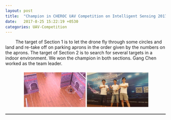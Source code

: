 ```yaml
---  
layout: post  
title:  "Champion in CHEROC UAV Competition on Intelligent Sensing 2017"  
date:   2017-8-25 15:22:19 +0530  
categories: UAV-Competition  
---    
```


&ensp;&ensp;&ensp;&ensp; The target of Section 1 is to let the drone fly through some circles and land and re-take off on parking aprons in the order given by the numbers on the aprons. The target of Section 2 is to search for several targets in a indoor environment. We won the champion in both sections. Gang Chen worked as the team leader.     
<center>
	<img src="/assets/img/posts/com2017.jpg" width="80%">     
</center>                                                         
<hr style="height:1px;border:none;border-top:1px solid #555555;" />   
    

  

